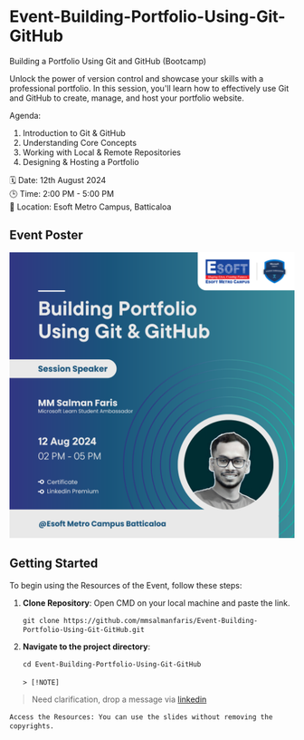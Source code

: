 # Event-Building-Portfolio-Using-Git-GitHub
Building a Portfolio Using Git and GitHub (Bootcamp)

Unlock the power of version control and showcase your skills with a professional portfolio. In this session, you'll learn how to effectively use Git and GitHub to create, manage, and host your portfolio website.

Agenda:
1. Introduction to Git & GitHub
2. Understanding Core Concepts
3. Working with Local & Remote Repositories
4. Designing & Hosting a Portfolio

🗓 Date: 12th August 2024  
🕒 Time: 2:00 PM - 5:00 PM  
📍 Location: Esoft Metro Campus, Batticaloa

## Event Poster

![Poster of the event](https://raw.githubusercontent.com/mmsalmanfaris/Event-Building-Portfolio-Using-Git-GitHub/main/Event%20Poster.png)


## Getting Started

To begin using the Resources of the Event, follow these steps:

1. **Clone Repository**: Open CMD on your local machine and paste the link.
   
   ```
   git clone https://github.com/mmsalmanfaris/Event-Building-Portfolio-Using-Git-GitHub.git
   ```
2. **Navigate to the project directory**:
   
   ```
   cd Event-Building-Portfolio-Using-Git-GitHub

   > [!NOTE]
> Need clarification, drop a message via [linkedin](https://www.linkedin.com/in/mmsalmanfaris/)
   ```
Access the Resources: You can use the slides without removing the copyrights.
